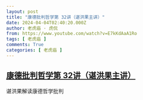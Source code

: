 ```yaml
---
layout: post
title: "康德批判哲学第 32讲（谌洪果主讲）"
date: 2024-04-04T02:40:20.000Z
author: 老虎庙 · 虎侃
from: https://www.youtube.com/watch?v=E7kKdAaA1Ro
tags: [ 老虎庙 ]
comments: True
categories: [ 老虎庙 ]
---
```

<!--1712198420000-->
[康德批判哲学第 32讲（谌洪果主讲）](https://www.youtube.com/watch?v=E7kKdAaA1Ro)
------

<div>
谌洪果解读康德哲学批判
</div>
